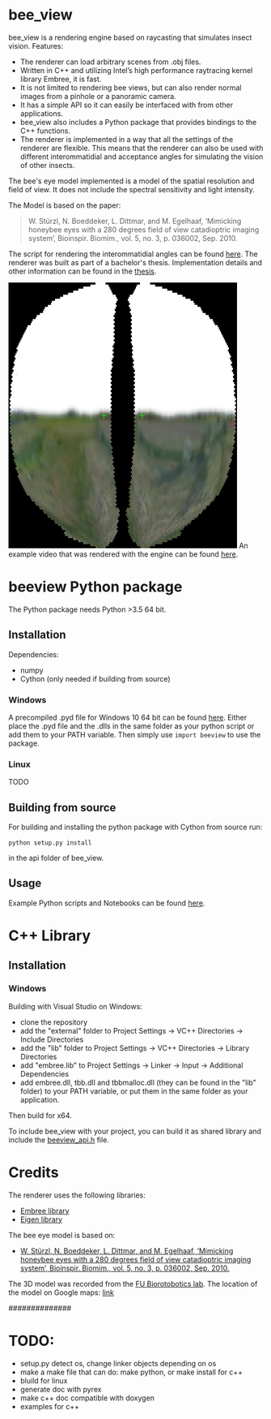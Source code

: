 
# bee_view

bee_view is a rendering engine based on raycasting that simulates insect vision.
Features:
* The renderer can load arbitrary scenes from .obj files. 
* Written in C++ and utilizing Intel’s high performance raytracing kernel library Embree, it is fast. 
* It is not limited to rendering bee views, but can also render normal images from a pinhole or a panoramic camera. 
* It has a simple API so it can easily be interfaced with from other applications. 
* bee_view also includes a Python package that provides bindings to the C++ functions. 
* The renderer is implemented in a way that all the settings of the renderer are flexible. This means that the renderer can also be used with different interommatidial and acceptance angles for simulating the vision of other insects.

The bee's eye model implemented is a model of the spatial resolution and field of view. It does not include the spectral sensitivity and light intensity.

The Model is based on the paper: 
>W. Stürzl, N. Boeddeker, L. Dittmar, and M. Egelhaaf, ‘Mimicking honeybee eyes with a 280 degrees field of view catadioptric imaging system’, Bioinspir. Biomim., vol. 5, no. 3, p. 036002, Sep. 2010.

The script for rendering the interommatidial angles can be found [here](data/calc_ommatidial_array.R).
The renderer was built as part of a bachelor's thesis. Implementation details and other information can be found in the [thesis](data/bachelorarbeit_polster_final_corrected_web.pdf).

![An example rendering](data/test_beeEye_s21_a26.png?raw=true "Example rendering")
An example video that was rendered with the engine can be found [here](https://www.youtube.com/watch?v=xc-4FWyoQM4).

# beeview Python package

The Python package needs Python >3.5 64 bit.

## Installation

Dependencies:
* numpy
* Cython (only needed if building from source)

### Windows
A precompiled .pyd file for Windows 10 64 bit can be found [here](api/build/lib.win-amd64-3.6/beeview.cp36-win_amd64.pyd). Either place the .pyd file and the .dlls in the same folder as your python script or add them to your PATH variable. Then simply use `import beeview` to use the package.

### Linux
TODO

## Building from source
For building and installing the python package with Cython from source run:
```
python setup.py install
```
in the api folder of bee_view.


## Usage
Example Python scripts and Notebooks can be found [here](api/examples).

# C++ Library

## Installation
### Windows 
Building with Visual Studio on Windows:

* clone the repository
* add the "external" folder to Project Settings -> VC++ Directories -> Include Directories
* add the "lib" folder to Project Settings -> VC++ Directories -> Library Directories
* add "embree.lib" to Project Settings -> Linker -> Input -> Additional Dependencies
* add embree.dll, tbb.dll and tbbmalloc.dll (they can be found in the "lib" folder) to your PATH variable, or put them in the same folder as your application.

Then build for x64.

To include bee_view with your project, you can build it as shared library and include the [beeview_api.h](api/beeview_api.h) file.


# Credits
The renderer uses the following libraries:
* [Embree library](http://embree.github.io)
* [Eigen library](http://eigen.tuxfamily.org)

The bee eye model is based on:
* [W. Stürzl, N. Boeddeker, L. Dittmar, and M. Egelhaaf, ‘Mimicking honeybee eyes with a 280 degrees field of view catadioptric imaging system’, Bioinspir. Biomim., vol. 5, no. 3, p. 036002, Sep. 2010.](https://pub.uni-bielefeld.de/download/1930189/2516828)

The 3D model was recorded from the [FU Biorotobotics lab](http://berlinbiorobotics.blog/).
The location of the model on Google maps: [link](https://www.google.de/maps/place/50%C2%B048'55.0%22N+8%C2%B052'41.6%22E/@50.8152778,8.8432033,8382m/data=!3m1!1e3!4m5!3m4!1s0x0:0x0!8m2!3d50.815272!4d8.878231)

##############

# TODO: 
- setup.py detect os, change linker objects depending on os
- make a make file that can do: make python, or make install for c++
- bluild for linux
- generate doc with pyrex
- make c++ doc compatible with doxygen
- examples for c++
